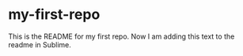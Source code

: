 # my-first-repo
This is the README for my first repo.
Now I am adding this text to the readme in Sublime.